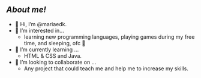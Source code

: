 ## *About me!*

- 👋 Hi, I’m @mariaedk.
- 👀 I’m interested in... 
  - learning new programming languages, playing games during my free time, and sleeping, ofc :yawning_face:	
- 🌱 I’m currently learning ...
  - HTML & CSS and Java. 
- 💞️ I’m looking to collaborate on ...
  - Any project that could teach me and help me to increase my skills.

<!---
mariaedk/mariaedk is a ✨ special ✨ repository because its `README.md` (this file) appears on your GitHub profile.
You can click the Preview link to take a look at your changes.
--->
